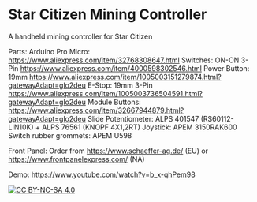 # Star Citizen Mining Controller
A handheld mining controller for Star Citizen

Parts:
Arduino Pro Micro: https://www.aliexpress.com/item/32768308647.html
Switches: ON-ON 3-Pin https://www.aliexpress.com/item/4000598302546.html
Power Button: 19mm https://www.aliexpress.com/item/1005003151279874.html?gatewayAdapt=glo2deu
E-Stop: 19mm 3-Pin https://www.aliexpress.com/item/1005003736504591.html?gatewayAdapt=glo2deu
Module Buttons: https://www.aliexpress.com/item/32667944879.html?gatewayAdapt=glo2deu
Slide Potentiometer: ALPS 401547 (RS60112-LIN10K) + ALPS 76561 (KNOPF 4X1,2RT)
Joystick: APEM 3150RAK600
Switch rubber grommets: APEM U598

Front Panel: Order from https://www.schaeffer-ag.de/ (EU) or https://www.frontpanelexpress.com/ (NA)



Demo: https://www.youtube.com/watch?v=b_x-qhPem98


[![CC BY-NC-SA 4.0][cc-by-nc-sa-shield]][cc-by-nc-sa]

[cc-by-nc-sa]: http://creativecommons.org/licenses/by-nc-sa/4.0/
[cc-by-nc-sa-shield]: https://img.shields.io/badge/License-CC%20BY--NC--SA%204.0-lightgrey.svg